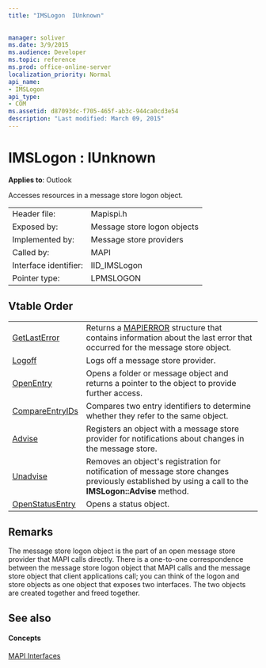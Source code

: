 ```yaml
---
title: "IMSLogon  IUnknown"
 
 
manager: soliver
ms.date: 3/9/2015
ms.audience: Developer
ms.topic: reference
ms.prod: office-online-server
localization_priority: Normal
api_name:
- IMSLogon
api_type:
- COM
ms.assetid: d87093dc-f705-465f-ab3c-944ca0cd3e54
description: "Last modified: March 09, 2015"
---
```


# IMSLogon : IUnknown

  
  
**Applies to**: Outlook 
  
Accesses resources in a message store logon object.
  
|||
|:-----|:-----|
|Header file:  <br/> |Mapispi.h  <br/> |
|Exposed by:  <br/> |Message store logon objects  <br/> |
|Implemented by:  <br/> |Message store providers  <br/> |
|Called by:  <br/> |MAPI  <br/> |
|Interface identifier:  <br/> |IID_IMSLogon  <br/> |
|Pointer type:  <br/> |LPMSLOGON  <br/> |
   
## Vtable Order

|||
|:-----|:-----|
|[GetLastError](imslogon-getlasterror.md) <br/> |Returns a [MAPIERROR](mapierror.md) structure that contains information about the last error that occurred for the message store object.  <br/> |
|[Logoff](imslogon-logoff.md) <br/> |Logs off a message store provider.  <br/> |
|[OpenEntry](imslogon-openentry.md) <br/> |Opens a folder or message object and returns a pointer to the object to provide further access.  <br/> |
|[CompareEntryIDs](imslogon-compareentryids.md) <br/> |Compares two entry identifiers to determine whether they refer to the same object.  <br/> |
|[Advise](imslogon-advise.md) <br/> |Registers an object with a message store provider for notifications about changes in the message store.  <br/> |
|[Unadvise](imslogon-unadvise.md) <br/> |Removes an object's registration for notification of message store changes previously established by using a call to the **IMSLogon::Advise** method.  <br/> |
|[OpenStatusEntry](imslogon-openstatusentry.md) <br/> |Opens a status object.  <br/> |
   
## Remarks

The message store logon object is the part of an open message store provider that MAPI calls directly. There is a one-to-one correspondence between the message store logon object that MAPI calls and the message store object that client applications call; you can think of the logon and store objects as one object that exposes two interfaces. The two objects are created together and freed together.
  
## See also

#### Concepts

[MAPI Interfaces](mapi-interfaces.md)


